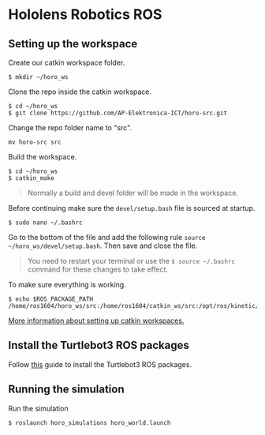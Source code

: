 # Hololens Robotics ROS

## Setting up the workspace

Create our catkin workspace folder.

```
$ mkdir ~/horo_ws
```

Clone the repo inside the catkin workspace.

```
$ cd ~/horo_ws
$ git clone https://github.com/AP-Elektronica-ICT/horo-src.git
```

Change the repo folder name to "src".

```
mv horo-src src
```

Build the workspace.

```
$ cd ~/horo_ws
$ catkin_make
```
> Normally a build and devel folder will be made in the workspace.

Before continuing make sure the `devel/setup.bash` file is sourced at startup.

```
$ sudo nano ~/.bashrc
```

Go to the bottom of the file and add the following rule `source ~/horo_ws/devel/setup.bash`. Then save and close the file.
> You need to restart your terminal or use the `$ source ~/.bashrc` command for these changes to take effect.

To make sure everything is working.

```
$ echo $ROS_PACKAGE_PATH
/home/ros1604/horo_ws/src:/home/ros1604/catkin_ws/src:/opt/ros/kinetic/share
```
[More information about setting up catkin workspaces.](http://wiki.ros.org/catkin/Tutorials/create_a_workspace)

## Install the Turtlebot3 ROS packages

Follow [this](https://emanual.robotis.com/docs/en/platform/turtlebot3/pc_setup/#install-dependent-ros-1-packages) guide to install the Turtlebot3 ROS packages.

## Running the simulation

Run the simulation

```
$ roslaunch horo_simulations horo_world.launch
```